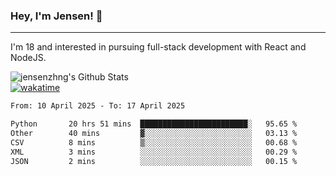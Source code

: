 ### Hey, I'm Jensen! 👋

---

I'm 18 and interested in pursuing full-stack development with React and NodeJS.

![jensenzhng's Github Stats](https://github-readme-stats.vercel.app/api?username=jensenzhng&theme=dark&show_icons=true&count_private=true)
<br />
[![wakatime](https://wakatime.com/badge/user/cbfc263d-3611-4e36-8278-8fad45fe3f62.svg)](https://wakatime.com/@cbfc263d-3611-4e36-8278-8fad45fe3f62)

<!--START_SECTION:waka-->

```txt
From: 10 April 2025 - To: 17 April 2025

Python       20 hrs 51 mins  ████████████████████████░   95.65 %
Other        40 mins         ▓░░░░░░░░░░░░░░░░░░░░░░░░   03.13 %
CSV          8 mins          ▒░░░░░░░░░░░░░░░░░░░░░░░░   00.68 %
XML          3 mins          ░░░░░░░░░░░░░░░░░░░░░░░░░   00.29 %
JSON         2 mins          ░░░░░░░░░░░░░░░░░░░░░░░░░   00.15 %
```

<!--END_SECTION:waka-->
